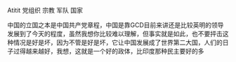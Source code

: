 Atitit 党组织 宗教  军队 国家 


中国的立国之本是中国共产党章程，中国是靠GCD目前来讲还是比较英明的领导发展到了今天的程度，虽然我想你比较难以理解，但事实就是如此，也不要抨击这种情况是好是坏，因为不管是好是坏，它让中国发展成了世界第二大国，人们的日子过得越来越好，我想，这就是一个好的政体，比印度那种民主要好的多
